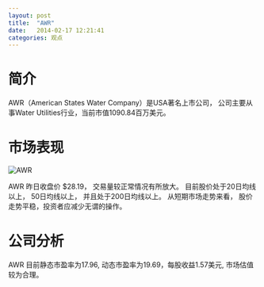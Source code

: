 ```yaml
---
layout: post
title:  "AWR"
date:   2014-02-17 12:21:41
categories: 观点
---
```


# 简介
AWR（American States Water Company）是USA著名上市公司，
公司主要从事Water Utilities行业，当前市值1090.84百万美元。

# 市场表现

![AWR](http://finviz.com/chart.ashx?t=AWR&ty=c&ta=1&p=d&s=l)

AWR 昨日收盘价 $28.19，
交易量较正常情况有所放大。
目前股价处于20日均线以上，
50日均线以上，
并且处于200日均线以上。
从短期市场走势来看，
股价走势平稳，投资者应减少无谓的操作。

# 公司分析
AWR 目前静态市盈率为17.96, 动态市盈率为19.69，每股收益1.57美元,
市场估值较为合理。
